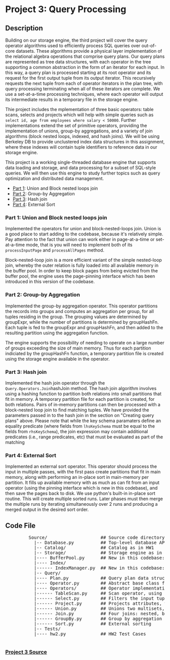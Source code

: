 # Project 3: Query Processing

## Description
Building on our storage engine, the third project will cover the query operator algorithms used to efficiently process SQL queries over out-of-core datasets. These algorithms provide a physical layer implementation of the relational algebra operations that comprise query plans. Our query plans are represented as tree data structures, with each operator in the tree supporting a common abstraction in the form of an iterator for each input. In this way, a query plan is processed starting at its root operator and its request for the first output tuple from its output iterator. This recursively requests the next tuple from each of operator iterators in the plan tree, with query processing terminating when all of these iterators are complete. We use a set-at-a-time processing techniques, where each operator will output its intermediate results in a temporary file in the storage engine. 

Thie project includes the mplementation of three basic operators: table scans, selects and projects which will help with simple queries such as `select id, age from employees where salary < 50000`. Further implementations extend the set of primitive operators, providing the implementation of unions, group-by aggregations, and a variety of join algorithms (block nested loops, indexed, and hash joins). We will be using Berkeley DB to provide unclustered index data structures in this assignment, where these indexes will contain tuple identifiers to reference data in our storage engine. 

This project is a working single-threaded database engine that supports data loading and storage, and data processing for a subset of SQL-style queries. We will then use this engine to study further topics such as query optimization and distributed data management. 

* [Part 1](#part1): Union and Block nested loops join
* [Part 2](#part2): Group-by Aggregation
* [Part 3](#part3): Hash join
* [Part 4](#part4): External Sort

<a name="part1"></a>
### Part 1: Union and Block nested loops join

Implemented the operators for union and block-nested-loops join. Union is a good place to start adding to the codebase, because it's relatively simple. Pay attention to the fact that union can work either in page-at-a-time or set-at-a-time mode, that is you will need to implement both of its `processInputPage` and `processAllPages` method. 

Block-nested-loop join is a more efficient variant of the simple nested-loop join, whereby the outer relation is fully loaded into all available memory in the buffer pool. In order to keep block pages from being evicted from the buffer pool, the engine uses the page-pinning interface which has been introduced in this version of the codebase.

<a name="part2"></a>
### Part 2: Group-by Aggregation

Implemented the group-by aggregation operator. This operator partitions the records into groups and computes an aggregation per group, for all tuples residing in the group. The grouping values are determined by groupExpr, while the number of partitions is determined by groupHashFn. Each tuple is fed to the groupExpr and groupHashFn, and then added to the resulting partition using the aggregation function. 

The engine supports the possibility of needing to operate on a large number of groups exceeding the size of main memory. Thus for each partition indiciated by the groupHashFn function, a temporary partition file is created using the storage engine available in the operator.

<a name="part3"></a>
### Part 3: Hash join

Implemented the hash join operator through the `Query.Operators.Join`hashJoin method. The hash join algorithm involves using a hashing function to partition both relations into small partitions that fit in memory. A temporary partition file for each partition is created, for both relations. Pairs of in-memory partitions can then be processed with a block-nested loop join to find matching tuples. We have provided the parameters passed in to the hash join in the section on "Creating query plans" above. Please note that while the key schema paramaters define an equality predicate (where fields from `lhsKeySchema` must be equal to the fields from `rhsKeySchema`), the join expression may contain additional predicates (i.e., range predicates, etc) that must be evaluated as part of the matching

<a name="part4"></a>
### Part 4: External Sort

Implemented an external sort operator. This operator should process the input in multiple passes, with the first pass create partitions that fit in main memory, along with performing an in-place sort in main-memory per partition. It fills up available memory with as much as can fit from an input operator (using the pinning interface which is new in this codebase), and then save the pages back to disk. We use python's built-in in-place sort routine. This will create multiple sorted runs. Later phases must then merge the multiple runs by iterating simultaneously over 2 runs and producing a merged output in the desired sort order.

## Code File
<dl>
 <dd><pre>
	Source/                    ## Source code directory
	  |-- Database.py          ## Top-level database API
	  |-- Catalog/             ## Catalog as in HW1
	  |-- Storage/             ## Storage engine as in HW1
	  |---- BufferPool.py      ## New in this codebase: BufferPool with pinning
	  |---- Index/
	  |------ IndexManager.py  ## New in this codebase: indexes for joins.
	  |-- Query/
	  |---- Plan.py            ## Query plan data structure
	  |---- Operator.py        ## Abstract base class for operator implementations
	  |---- Operators/         ## Operator implementations directory
	  |------ TableScan.py     ## Scan operator, using file-based iterators
	  |------ Select.py        ## Filters the input tuples based on a predicate
	  |------ Project.py       ## Projects attributes, without eliminating duplicates
	  |------ Union.py         ## Unions two multisets, which must have the same schema
	  |------ Join.py          ## Four joins: nested, block nested, index, hash
	  |------ GroupBy.py       ## Group by aggregation
	  |------ Sort.py          ## External sorting
	  |-- Tests/
	  |---- hw2.py             ## HW2 Test Cases
 </pre></dd> 
</dl>

### [Project 3 Source](http://damsl.cs.jhu.edu/teaching/dbsys/2017/assignments/hw2/)

